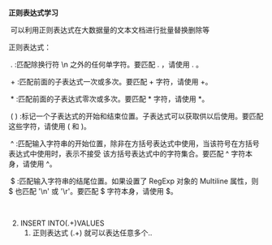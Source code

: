 **正则表达式学习**

​	可以利用正则表达式在大数据量的文本文档进行批量替换删除等



正则表达式：

​	.   :匹配除换行符 \n 之外的任何单字符。要匹配 . ，请使用 \. 。

​	+  :匹配前面的子表达式一次或多次。要匹配 + 字符，请使用 \+。

​	*  :匹配前面的子表达式零次或多次。要匹配 * 字符，请使用 \*。

​	( ) :标记一个子表达式的开始和结束位置。子表达式可以获取供以后使用。要匹配这些字符，请使用 \( 和 \)。

​	^  :匹配输入字符串的开始位置，除非在方括号表达式中使用，当该符号在方括号表达式中使用时，表示不接受			该方括号表达式中的字符集合。要匹配 ^ 字符本身，请使用 \^。

​	$  :匹配输入字符串的结尾位置。如果设置了 RegExp 对象的 Multiline 属性，则 $ 也匹配 '\n' 或 '\r'。要匹配 $ 			字符本身，请使用 \$。

​	

2. INSERT INTO(.+)VALUES
   1. 正则表达式 (.+) 就可以表达任意多个..

